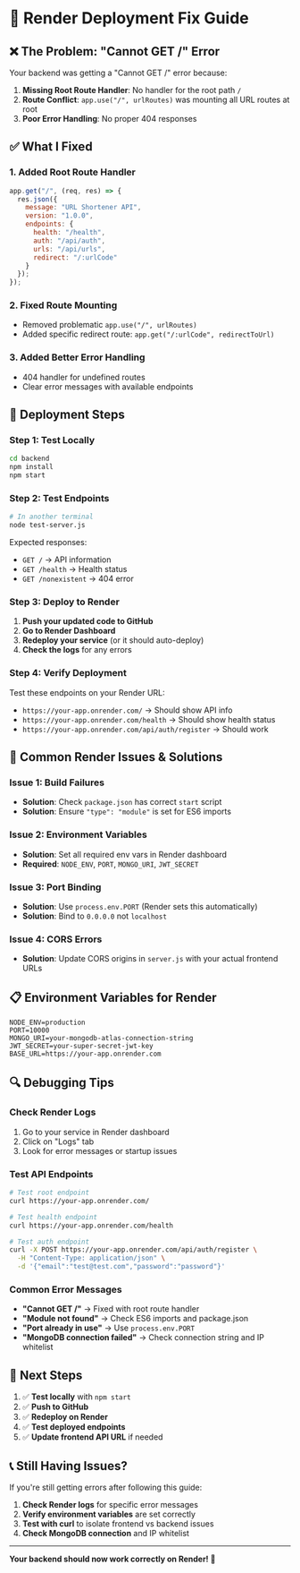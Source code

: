 # 🚀 Render Deployment Fix Guide

## ❌ **The Problem: "Cannot GET /" Error**

Your backend was getting a "Cannot GET /" error because:

1. **Missing Root Route Handler**: No handler for the root path `/`
2. **Route Conflict**: `app.use("/", urlRoutes)` was mounting all URL routes at root
3. **Poor Error Handling**: No proper 404 responses

## ✅ **What I Fixed**

### 1. **Added Root Route Handler**
```javascript
app.get("/", (req, res) => {
  res.json({
    message: "URL Shortener API",
    version: "1.0.0",
    endpoints: {
      health: "/health",
      auth: "/api/auth", 
      urls: "/api/urls",
      redirect: "/:urlCode"
    }
  });
});
```

### 2. **Fixed Route Mounting**
- Removed problematic `app.use("/", urlRoutes)`
- Added specific redirect route: `app.get("/:urlCode", redirectToUrl)`

### 3. **Added Better Error Handling**
- 404 handler for undefined routes
- Clear error messages with available endpoints

## 🔧 **Deployment Steps**

### Step 1: Test Locally
```bash
cd backend
npm install
npm start
```

### Step 2: Test Endpoints
```bash
# In another terminal
node test-server.js
```

Expected responses:
- `GET /` → API information
- `GET /health` → Health status
- `GET /nonexistent` → 404 error

### Step 3: Deploy to Render

1. **Push your updated code to GitHub**
2. **Go to Render Dashboard**
3. **Redeploy your service** (or it should auto-deploy)
4. **Check the logs** for any errors

### Step 4: Verify Deployment

Test these endpoints on your Render URL:
- `https://your-app.onrender.com/` → Should show API info
- `https://your-app.onrender.com/health` → Should show health status
- `https://your-app.onrender.com/api/auth/register` → Should work

## 🚨 **Common Render Issues & Solutions**

### Issue 1: Build Failures
- **Solution**: Check `package.json` has correct `start` script
- **Solution**: Ensure `"type": "module"` is set for ES6 imports

### Issue 2: Environment Variables
- **Solution**: Set all required env vars in Render dashboard
- **Required**: `NODE_ENV`, `PORT`, `MONGO_URI`, `JWT_SECRET`

### Issue 3: Port Binding
- **Solution**: Use `process.env.PORT` (Render sets this automatically)
- **Solution**: Bind to `0.0.0.0` not `localhost`

### Issue 4: CORS Errors
- **Solution**: Update CORS origins in `server.js` with your actual frontend URLs

## 📋 **Environment Variables for Render**

```env
NODE_ENV=production
PORT=10000
MONGO_URI=your-mongodb-atlas-connection-string
JWT_SECRET=your-super-secret-jwt-key
BASE_URL=https://your-app.onrender.com
```

## 🔍 **Debugging Tips**

### Check Render Logs
1. Go to your service in Render dashboard
2. Click on "Logs" tab
3. Look for error messages or startup issues

### Test API Endpoints
```bash
# Test root endpoint
curl https://your-app.onrender.com/

# Test health endpoint  
curl https://your-app.onrender.com/health

# Test auth endpoint
curl -X POST https://your-app.onrender.com/api/auth/register \
  -H "Content-Type: application/json" \
  -d '{"email":"test@test.com","password":"password"}'
```

### Common Error Messages
- **"Cannot GET /"** → Fixed with root route handler
- **"Module not found"** → Check ES6 imports and package.json
- **"Port already in use"** → Use `process.env.PORT`
- **"MongoDB connection failed"** → Check connection string and IP whitelist

## 🎯 **Next Steps**

1. ✅ **Test locally** with `npm start`
2. ✅ **Push to GitHub** 
3. ✅ **Redeploy on Render**
4. ✅ **Test deployed endpoints**
5. ✅ **Update frontend API URL** if needed

## 📞 **Still Having Issues?**

If you're still getting errors after following this guide:

1. **Check Render logs** for specific error messages
2. **Verify environment variables** are set correctly
3. **Test with curl** to isolate frontend vs backend issues
4. **Check MongoDB connection** and IP whitelist

---

**Your backend should now work correctly on Render! 🎉** 